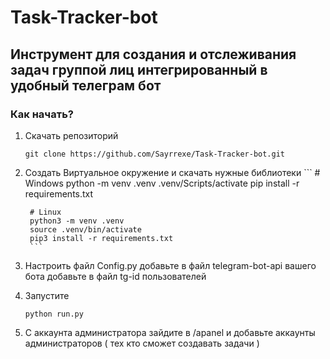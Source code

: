 # Task-Tracker-bot
 
## Инструмент для создания и отслеживания задач группой лиц интегрированный в удобный телеграм бот

### Как начать?
1. Скачать репозиторий 
	```
	git clone https://github.com/Sayrrexe/Task-Tracker-bot.git
	```
2. Создать Виртуальное окружение и скачать нужные библиотеки
		```	
		# Windows
		python -m venv .venv
		.venv/Scripts/activate
		pip install -r requirements.txt
		

		# Linux
		python3 -m venv .venv
		source .venv/bin/activate
		pip3 install -r requirements.txt
		```
3. Настроить файл Config.py
	добавьте в файл telegram-bot-api вашего бота
	добавьте в файл tg-id пользователей
4. Запустите 
	```
	python run.py
	```
5. С аккаунта администратора зайдите в /apanel и добавьте аккаунты администраторов ( тех кто сможет создавать задачи )
